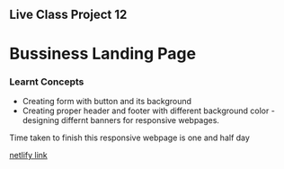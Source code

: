 ## Live Class Project 12

# Bussiness Landing Page

### Learnt Concepts
- Creating form with button and its background
- Creating proper header and footer with different background color
-designing differnt banners for responsive webpages.

Time taken to finish this responsive webpage is one and half day

[netlify link](https://live-project-business-homepage.netlify.app/)